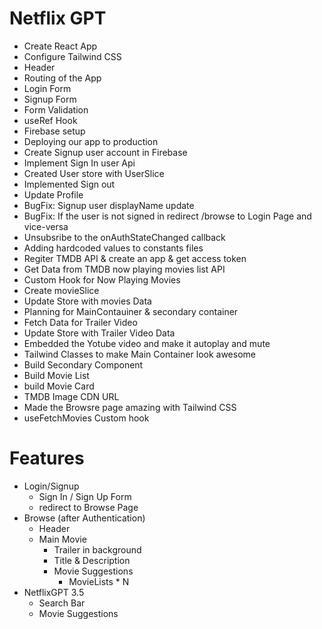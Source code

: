 # Netflix GPT

- Create React App
- Configure Tailwind CSS
- Header
- Routing of the App
- Login Form
- Signup Form
- Form Validation
- useRef Hook
- Firebase setup
- Deploying our app to production
- Create Signup user account in Firebase
- Implement Sign In user Api
- Created User store with UserSlice
- Implemented Sign out
- Update Profile
- BugFix: Signup user displayName update
- BugFix: If the user is not signed in redirect /browse to Login Page and vice-versa
- Unsubsribe to the onAuthStateChanged callback
- Adding hardcoded values to constants files
- Regiter TMDB API & create an app & get access token
- Get Data from TMDB now playing movies list API
- Custom Hook for Now Playing Movies
- Create movieSlice
- Update Store with movies Data
- Planning for MainContauiner & secondary container
- Fetch Data for Trailer Video
- Update Store with Trailer Video Data
- Embedded the Yotube video and make it autoplay and mute
- Tailwind Classes to make Main Container look awesome
- Build Secondary Component
- Build Movie List
- build Movie Card
- TMDB Image CDN URL
- Made the Browsre page amazing with Tailwind CSS
- useFetchMovies Custom hook

# Features

- Login/Signup
  - Sign In / Sign Up Form
  - redirect to Browse Page
- Browse (after Authentication)
  - Header
  - Main Movie
    - Trailer in background
    - Title & Description
    - Movie Suggestions
      - MovieLists \* N
- NetflixGPT 3.5
  - Search Bar
  - Movie Suggestions
